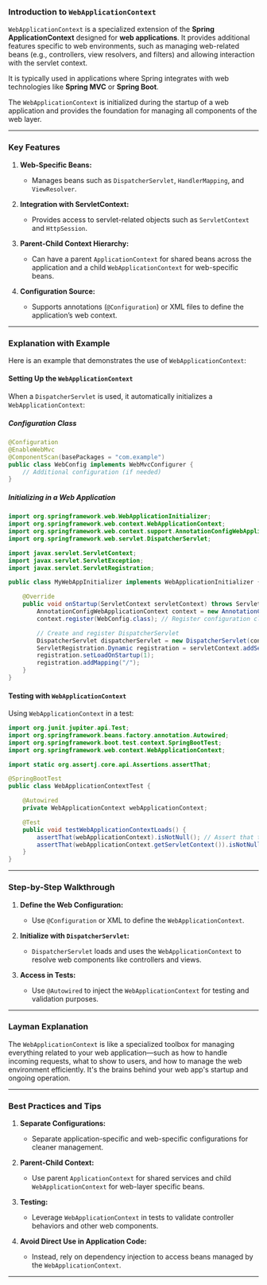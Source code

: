 ### Introduction to `WebApplicationContext`

`WebApplicationContext` is a specialized extension of the **Spring ApplicationContext** designed for **web applications**. It provides additional features specific to web environments, such as managing web-related beans (e.g., controllers, view resolvers, and filters) and allowing interaction with the servlet context.

It is typically used in applications where Spring integrates with web technologies like **Spring MVC** or **Spring Boot**. 

The `WebApplicationContext` is initialized during the startup of a web application and provides the foundation for managing all components of the web layer.

---

### Key Features

1. **Web-Specific Beans:**
   - Manages beans such as `DispatcherServlet`, `HandlerMapping`, and `ViewResolver`.

2. **Integration with ServletContext:**
   - Provides access to servlet-related objects such as `ServletContext` and `HttpSession`.

3. **Parent-Child Context Hierarchy:**
   - Can have a parent `ApplicationContext` for shared beans across the application and a child `WebApplicationContext` for web-specific beans.

4. **Configuration Source:**
   - Supports annotations (`@Configuration`) or XML files to define the application’s web context.

---

### Explanation with Example

Here is an example that demonstrates the use of `WebApplicationContext`:

#### Setting Up the `WebApplicationContext`
When a `DispatcherServlet` is used, it automatically initializes a `WebApplicationContext`:

##### Configuration Class
```java
@Configuration
@EnableWebMvc
@ComponentScan(basePackages = "com.example")
public class WebConfig implements WebMvcConfigurer {
    // Additional configuration (if needed)
}
```

##### Initializing in a Web Application
```java
import org.springframework.web.WebApplicationInitializer;
import org.springframework.web.context.WebApplicationContext;
import org.springframework.web.context.support.AnnotationConfigWebApplicationContext;
import org.springframework.web.servlet.DispatcherServlet;

import javax.servlet.ServletContext;
import javax.servlet.ServletException;
import javax.servlet.ServletRegistration;

public class MyWebAppInitializer implements WebApplicationInitializer {

    @Override
    public void onStartup(ServletContext servletContext) throws ServletException {
        AnnotationConfigWebApplicationContext context = new AnnotationConfigWebApplicationContext();
        context.register(WebConfig.class); // Register configuration class

        // Create and register DispatcherServlet
        DispatcherServlet dispatcherServlet = new DispatcherServlet(context);
        ServletRegistration.Dynamic registration = servletContext.addServlet("dispatcher", dispatcherServlet);
        registration.setLoadOnStartup(1);
        registration.addMapping("/");
    }
}
```

#### Testing with `WebApplicationContext`
Using `WebApplicationContext` in a test:

```java
import org.junit.jupiter.api.Test;
import org.springframework.beans.factory.annotation.Autowired;
import org.springframework.boot.test.context.SpringBootTest;
import org.springframework.web.context.WebApplicationContext;

import static org.assertj.core.api.Assertions.assertThat;

@SpringBootTest
public class WebApplicationContextTest {

    @Autowired
    private WebApplicationContext webApplicationContext;

    @Test
    public void testWebApplicationContextLoads() {
        assertThat(webApplicationContext).isNotNull(); // Assert that the context is loaded
        assertThat(webApplicationContext.getServletContext()).isNotNull(); // Check servlet context
    }
}
```

---

### Step-by-Step Walkthrough

1. **Define the Web Configuration:**
   - Use `@Configuration` or XML to define the `WebApplicationContext`.

2. **Initialize with `DispatcherServlet`:**
   - `DispatcherServlet` loads and uses the `WebApplicationContext` to resolve web components like controllers and views.

3. **Access in Tests:**
   - Use `@Autowired` to inject the `WebApplicationContext` for testing and validation purposes.

---

### Layman Explanation

The `WebApplicationContext` is like a specialized toolbox for managing everything related to your web application—such as how to handle incoming requests, what to show to users, and how to manage the web environment efficiently. It's the brains behind your web app's startup and ongoing operation.

---

### Best Practices and Tips

1. **Separate Configurations:**
   - Separate application-specific and web-specific configurations for cleaner management.

2. **Parent-Child Context:**
   - Use parent `ApplicationContext` for shared services and child `WebApplicationContext` for web-layer specific beans.

3. **Testing:**
   - Leverage `WebApplicationContext` in tests to validate controller behaviors and other web components.

4. **Avoid Direct Use in Application Code:**
   - Instead, rely on dependency injection to access beans managed by the `WebApplicationContext`.

---
